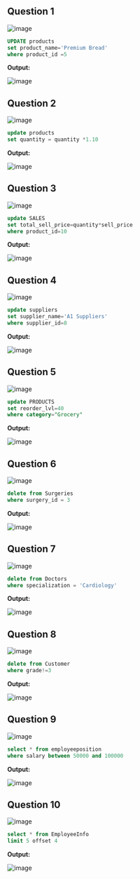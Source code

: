 **Question 1**
--
![image](https://github.com/user-attachments/assets/1d5923d0-1ddd-46ea-869f-1b7248ff2417)


```sql
UPDATE products
set product_name='Premium Bread'
where product_id =5
```

**Output:**

![image](https://github.com/user-attachments/assets/9e4baf63-8af6-40f9-8715-ac39efd17a06)


**Question 2**
---
![image](https://github.com/user-attachments/assets/9ecb40e9-c77a-429e-88f5-5c2c6f623a3f)


```sql
update products
set quantity = quantity *1.10
```

**Output:**

![image](https://github.com/user-attachments/assets/9e2bd31c-c2c9-4503-9e3a-98e6843a55b4)


**Question 3**
---
![image](https://github.com/user-attachments/assets/d6699c4a-ef94-404b-9e80-e0a4d641b894)


```sql
update SALES
set total_sell_price=quantity*sell_price
where product_id=10
```

**Output:**

![image](https://github.com/user-attachments/assets/f778c94c-fdbb-4204-b5af-8f365fdecc93)


**Question 4**
---
![image](https://github.com/user-attachments/assets/540aac5b-838a-4d9c-81ba-d391f640ce38)

```sql
update suppliers
set supplier_name='A1 Suppliers'
where supplier_id=8
```

**Output:**

![image](https://github.com/user-attachments/assets/4c1b9aa7-5b39-4c21-b64d-0995c62f8f25)

**Question 5**
---
![image](https://github.com/user-attachments/assets/5b931500-0d0a-49c5-840f-fccb41cc6527)


```sql
update PRODUCTS
set reorder_lvl=40
where category="Grocery"
```

**Output:**

![image](https://github.com/user-attachments/assets/623a7916-4826-4a21-877b-c71f1b3c53db)

**Question 6**
---
![image](https://github.com/user-attachments/assets/0d32b081-cc1b-49fa-bd5c-4f80850d88d5)


```sql
delete from Surgeries
where surgery_id = 3

```

**Output:**

![image](https://github.com/user-attachments/assets/e7cb2140-ed37-409f-9080-ec39708714bc)


**Question 7**
---
![image](https://github.com/user-attachments/assets/6509dd96-7a21-456d-b811-f14feeb2d80a)


```sql
delete from Doctors
where specialization = 'Cardiology'
```

**Output:**

![image](https://github.com/user-attachments/assets/50d2f4fa-b8d9-4216-b490-31b3d7128f6c)


**Question 8**
---
![image](https://github.com/user-attachments/assets/0c829cb3-9b5d-4ef6-ac16-50f053102a6c)


```sql
delete from Customer
where grade!=3
```

**Output:**

![image](https://github.com/user-attachments/assets/c3e4d933-418c-4830-903d-2e35e3460f8b)


**Question 9**
---
![image](https://github.com/user-attachments/assets/00d532d0-0be9-4df1-a043-b9623f51b0e2)

```sql
select * from employeeposition
where salary between 50000 and 100000
```

**Output:**

![image](https://github.com/user-attachments/assets/15036e91-09f1-4265-adc2-864292ec4b94)


**Question 10**
---
![image](https://github.com/user-attachments/assets/ddbacac3-6241-4aba-a934-1feeb6ddefde)


```sql
select * from EmployeeInfo
limit 5 offset 4
```

**Output:**

![image](https://github.com/user-attachments/assets/01dbda25-782a-4c1e-8089-f2355ca35611)
